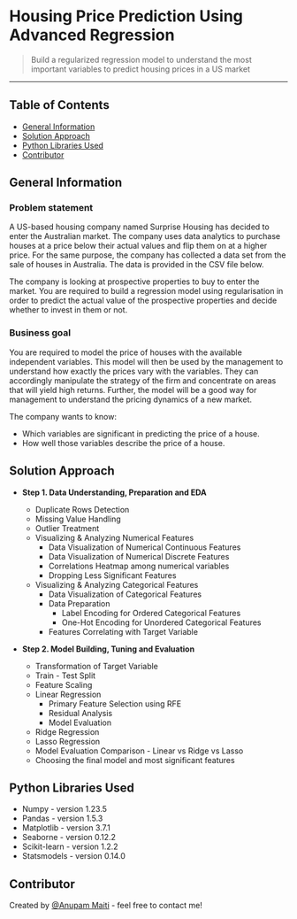 # Housing Price Prediction Using Advanced Regression
> Build a regularized regression model to understand the most important variables to predict housing prices in a US market
---

## Table of Contents
* [General Information](#general-information)
* [Solution Approach](#solution-approach)
* [Python Libraries Used](#python-libraries-used)
* [Contributor](#contributor)

## General Information
### Problem statement
A US-based housing company named Surprise Housing has decided to enter the Australian market. The company uses data analytics to purchase houses at a price below their actual values and flip them on at a higher price. For the same purpose, the company has collected a data set from the sale of houses in Australia. The data is provided in the CSV file below.
 
The company is looking at prospective properties to buy to enter the market. You are required to build a regression model using regularisation in order to predict the actual value of the prospective properties and decide whether to invest in them or not.

### Business goal
You are required to model the price of houses with the available independent variables. This model will then be used by the management to understand how exactly the prices vary with the variables. They can accordingly manipulate the strategy of the firm and concentrate on areas that will yield high returns. Further, the model will be a good way for management to understand the pricing dynamics of a new market.

The company wants to know:
- Which variables are significant in predicting the price of a house.
- How well those variables describe the price of a house.

## Solution Approach
- **Step 1. Data Understanding, Preparation and EDA**
	- Duplicate Rows Detection
	- Missing Value Handling
	- Outlier Treatment
	- Visualizing & Analyzing Numerical Features
		- Data Visualization of Numerical Continuous Features
		- Data Visualization of Numerical Discrete Features
		- Correlations Heatmap among numerical variables
		- Dropping Less Significant Features
	- Visualizing & Analyzing Categorical Features
		- Data Visualization of Categorical Features
		- Data Preparation
			- Label Encoding for Ordered Categorical Features
			- One-Hot Encoding for Unordered Categorical Features
     	- Features Correlating with Target Variable
        
- **Step 2. Model Building, Tuning and Evaluation**
	- Transformation of Target Variable
	- Train - Test Split
	- Feature Scaling
	- Linear Regression
		- Primary Feature Selection using RFE
		- Residual Analysis
		- Model Evaluation
	- Ridge Regression
	- Lasso Regression
	- Model Evaluation Comparison - Linear vs Ridge vs Lasso
   	- Choosing the final model and most significant features

      
## Python Libraries Used
- Numpy - version 1.23.5
- Pandas - version 1.5.3
- Matplotlib - version 3.7.1
- Seaborne - version 0.12.2
- Scikit-learn - version 1.2.2
- Statsmodels - version 0.14.0


## Contributor
Created by [@Anupam Maiti](https://github.com/dynamicanupam) - feel free to contact me!

